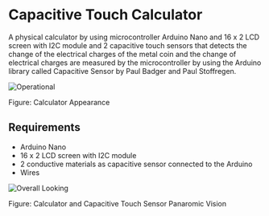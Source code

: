 # Capacitive Touch Calculator
A physical calculator by using microcontroller Arduino Nano and 16 x 2 LCD screen with I2C module 
and 2 capacitive touch sensors that detects the change of the electrical charges of the metal coin
and the change of electrical charges are measured by the microcontroller by using the Arduino
library called Capacitive Sensor by Paul Badger and Paul Stoffregen.

![Operational](https://github.com/huseyinTozluyurt/ArduinoProjects/blob/08b3da1e00f87a1cc37251c62887098571576f8e/CapacitiveTouchCalculator/Picture1.png)

Figure: Calculator Appearance

## Requirements 
- Arduino Nano
- 16 x 2 LCD screen with I2C module
- 2 conductive materials as capacitive sensor connected to the Arduino
- Wires



![Overall Looking](https://github.com/huseyinTozluyurt/ArduinoProjects/blob/7f3cf068047b3dc86966006c434972c3cd198731/CapacitiveTouchCalculator/Picture2.png)

Figure: Calculator and Capacitive Touch Sensor Panaromic Vision
